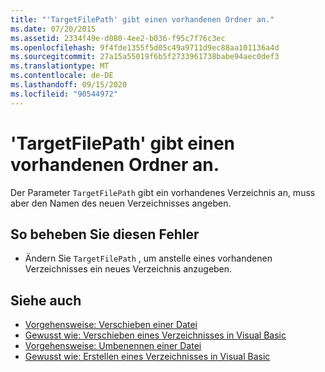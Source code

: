 ```yaml
---
title: "'TargetFilePath' gibt einen vorhandenen Ordner an."
ms.date: 07/20/2015
ms.assetid: 2334f49e-d080-4ee2-b036-f95c7f76c3ec
ms.openlocfilehash: 9f4fde1355f5d05c49a9711d9ec88aa101136a4d
ms.sourcegitcommit: 27a15a55019f6b5f2733961738babe94aec0def3
ms.translationtype: MT
ms.contentlocale: de-DE
ms.lasthandoff: 09/15/2020
ms.locfileid: "90544972"
---
```

# <a name="targetfilepath-specifies-an-existing-folder"></a>'TargetFilePath' gibt einen vorhandenen Ordner an.
Der Parameter `TargetFilePath` gibt ein vorhandenes Verzeichnis an, muss aber den Namen des neuen Verzeichnisses angeben.  
  
## <a name="to-correct-this-error"></a>So beheben Sie diesen Fehler  
  
- Ändern Sie `TargetFilePath` , um anstelle eines vorhandenen Verzeichnisses ein neues Verzeichnis anzugeben.  
  
## <a name="see-also"></a>Siehe auch

- [Vorgehensweise: Verschieben einer Datei](../developing-apps/programming/drives-directories-files/how-to-move-a-file.md)
- [Gewusst wie: Verschieben eines Verzeichnisses in Visual Basic](/previous-versions/visualstudio/visual-studio-2010/ct88d1f1(v=vs.100))
- [Vorgehensweise: Umbenennen einer Datei](../developing-apps/programming/drives-directories-files/how-to-rename-a-file.md)
- [Gewusst wie: Erstellen eines Verzeichnisses in Visual Basic](/previous-versions/visualstudio/visual-studio-2010/45we914z(v=vs.100))

